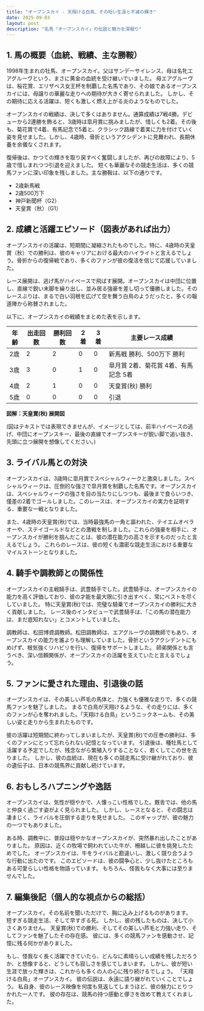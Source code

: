 ```yaml
---
title: "オープンスカイ - 天翔ける白鳥、その短い生涯と不滅の輝き"
date: 2025-09-03
layout: post
description: "名馬『オープンスカイ』の伝説と魅力を深堀り"
---
```


## 1. 馬の概要（血統、戦績、主な勝鞍）

1998年生まれの牡馬、オープンスカイ。父はサンデーサイレンス、母は名牝エアグルーヴという、まさに黄金の血統を受け継いでいました。  母エアグルーヴは、桜花賞、エリザベス女王杯を制覇した名馬であり、その娘であるオープンスカイには、母譲りの華麗な走りへの期待が大きく寄せられました。  しかし、その期待に応える活躍は、短くも激しく燃え上がる炎のようなものでした。

オープンスカイの戦績は、決して多くはありません。通算成績は7戦4勝。デビューから2連勝を飾ると、3歳時は皐月賞に挑みましたが、惜しくも2着。その後も、菊花賞で4着、有馬記念で5着と、クラシック路線で着実に力を付けていく姿を見せました。しかし、4歳時、骨折というアクシデントに見舞われ、長期休養を余儀なくされます。

復帰後は、かつての輝きを取り戻すべく奮闘しましたが、再びの故障により、5歳で惜しまれつつ引退を迎えました。  短くも華麗なその競走生活は、多くの競馬ファンに深い印象を残しました。主な勝鞍は、以下の通りです。

* 2歳新馬戦
* 2歳500万下
* 神戸新聞杯（G2）
* 天皇賞（秋）（G1）


## 2. 成績と活躍エピソード（図表があれば出力）

オープンスカイの活躍は、短期間に凝縮されたものでした。特に、4歳時の天皇賞（秋）での勝利は、彼のキャリアにおける最大のハイライトと言えるでしょう。骨折からの復帰戦であり、多くのファンが彼の復活を信じて応援していました。

レース展開は、逃げ馬がハイペースで飛ばす展開。オープンスカイは中団に位置し、直線で鋭い末脚を繰り出し、並み居る強豪を差し切って優勝しました。そのレースぶりは、まるで白い羽根を広げて空を舞う白鳥のようだったと、多くの報道陣から称賛されました。

以下に、オープンスカイの戦績をまとめた表を示します。

| 年齢 | 出走回数 | 勝利回数 | 2着 | 3着 | 主要レース成績 |
|---|---|---|---|---|---|
| 2歳 | 2 | 2 | 0 | 0 | 新馬戦 勝利、500万下 勝利 |
| 3歳 | 3 | 0 | 1 | 0 | 皐月賞 2着、菊花賞 4着、有馬記念 5着 |
| 4歳 | 2 | 1 | 0 | 0 | 天皇賞(秋) 勝利 |
| 5歳 | 0 | 0 | 0 | 0 |  引退 |


**図解：天皇賞(秋) 展開図**

(図はテキストでは表現できませんが、イメージとしては、前半ハイペースの逃げ、中団にオープンスキー、最後の直線でオープンスキーが鋭い脚で追い抜き、先頭に立つ展開を想像してください。)


## 3. ライバル馬との対決

オープンスカイは、3歳時に皐月賞でスペシャルウィークと激突しました。スペシャルウィークは、圧倒的な強さで皐月賞を制覇した名馬です。オープンスカイは、スペシャルウィークの強さを目の当たりにしつつも、最後まで食らいつき、僅差の2着でゴールしました。このレースは、オープンスカイの実力を証明する、重要な一戦となりました。

また、4歳時の天皇賞(秋)では、当時最強馬の一角と謳われた、テイエムオペラオーや、ステイゴールドなどとの激戦を制しました。これらの強豪を相手に、オープンスカイが勝利を掴んだことは、彼の潜在能力の高さを示すものだったと言えるでしょう。  これらのレースは、彼の短くも濃密な競走生活における重要なマイルストーンとなりました。


## 4. 騎手や調教師との関係性

オープンスカイの主戦騎手は、武豊騎手でした。武豊騎手は、オープンスカイの能力を高く評価しており、彼の才能を最大限に引き出すべく、常にベストを尽くしていました。  特に天皇賞(秋)では、完璧な騎乗でオープンスカイの勝利に大きく貢献しました。  レース後のインタビューで武豊騎手は、「この馬の潜在能力は、まだ底知れない」とコメントしていました。

調教師は、松田博資調教師。松田調教師は、エアグルーヴの調教師でもあり、オープンスカイの能力を誰よりも理解していました。骨折というアクシデントにもめげず、根気強くリハビリを行い、復帰をサポートしました。  師弟関係とも言うべき、深い信頼関係が、オープンスカイの活躍を支えていたと言えるでしょう。


## 5. ファンに愛された理由、引退後の話

オープンスカイは、その美しい芦毛の馬体と、力強くも優雅な走りで、多くの競馬ファンを魅了しました。  まるで白鳥が天翔けるような、その走りには、多くのファンが心を奪われました。「天翔ける白鳥」というニックネームも、その美しい姿と走りから生まれたものです。

彼の活躍は短期間に終わってしまいましたが、天皇賞(秋)での圧巻の勝利は、多くのファンにとって忘れられない記憶となっています。  引退後は、種牡馬として活躍する予定でしたが、残念ながら繁殖入りすることなく、若くしてこの世を去りました。  しかし、彼の血統は、現在も多くの競走馬に受け継がれており、彼の遺伝子は、日本の競馬界に貢献し続けています。


## 6. おもしろハプニングや逸話

オープンスカイは、気性が穏やかで、人懐っこい性格でした。厩舎では、他の馬と仲良く過ごす姿がよく見られました。  しかし、レースとなると、その闘志は凄まじく、ライバルを圧倒する走りを見せました。  このギャップが、彼の魅力の一つでもありました。

ある時、調教中に、普段は穏やかなオープンスカイが、突然暴れ出したことがありました。  原因は、近くの牧場で飼われていた牛が、柵越しに彼を挑発したためでした。  オープンスカイは、牛をライバルと勘違いし、激しく競り合うような行動に出たのです。  このエピソードは、彼の闘争心と、少し抜けたところもある可愛らしい性格を物語っています。  もちろん、怪我もなく大事には至りませんでした。


## 7. 編集後記（個人的な視点からの総括）

オープンスカイ。その名前を聞いただけで、胸に込み上げるものがあります。  短すぎる競走生活、そして早すぎる死。  しかし、彼の残したものは、決して小さくありません。  天皇賞(秋)での勝利、そしてその美しい芦毛と力強い走り、そしてファンを魅了したその存在感。  彼には、多くの競馬ファンを感動させ、記憶に残る何かがありました。

もし、怪我なく長く活躍できていたら、どんなに素晴らしい成績を残しただろうか、と想像すると、どうしても寂しさを感じてしまいます。  しかし、彼が短い生涯で放った輝きは、これからも多くの人の心に残り続けるでしょう。  「天翔ける白鳥」オープンスカイ。  彼の伝説は、永遠に語り継がれていくことでしょう。  私自身、彼のレース映像を何度も見返してしまうほど、彼の魅力にとりつかれた一人です。  彼の存在は、競馬の持つ感動と儚さを改めて教えてくれました。
